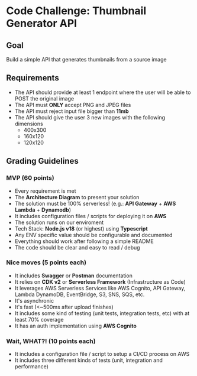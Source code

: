 # Code Challenge: Thumbnail Generator API

## Goal
Build a simple API that generates thumbnails from a source image

## Requirements
- The API should provide at least 1 endpoint where the user will be able to POST the original image
- The API must **ONLY** accept PNG and JPEG files
- The API must reject input file bigger than **11mb**
- The API should give the user 3 new images with the following dimensions
  - 400x300
  - 160x120
  - 120x120

## Grading Guidelines

### MVP (60 points)
- Every requirement is met
- The **Architecture Diagram** to present your solution
- The solution must be 100% serverless! (e.g.: **API Gateway** + **AWS Lambda** + **Dynamodb**)
- It includes configuration files / scripts for deploying it on **AWS**
- The solution runs on our enviroment
- Tech Stack: **Node.js v18** (or highest) using **Typescript**
- Any ENV specific value should be configurable and documented
- Everything should work after following a simple README
- The code should be clear and easy to read / debug

### Nice moves (5 points each)
- It includes **Swagger** or **Postman** documentation 
- It relies on **CDK v2** or **Serverless Framework** (Infrastructure as Code)
- It leverages AWS Serverless Services like AWS Cognito, API Gateway, Lambda DynamoDB, EventBridge, S3, SNS, SQS, etc.
- It's asynchronic
- It's fast (<~500ms after upload finishes)
- It includes some kind of testing (unit tests, integration tests, etc) with at least 70% coverage
- It has an auth implementation using **AWS Cognito**

### Wait, WHAT?! (10 points each)
- It includes a configuration file / script to setup a CI/CD process on AWS
- It includes three different kinds of tests (unit, integration and performance)

